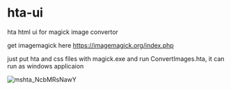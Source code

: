 # hta-ui
hta html ui for magick image convertor

get imagemagick here
https://imagemagick.org/index.php

just put hta and css files with magick.exe and run ConvertImages.hta,
it can run as windows applicaion


![mshta_NcbMRsNawY](https://user-images.githubusercontent.com/11667302/159854600-c7ccc76d-5d81-4fa0-82bc-3ec442061564.png)
